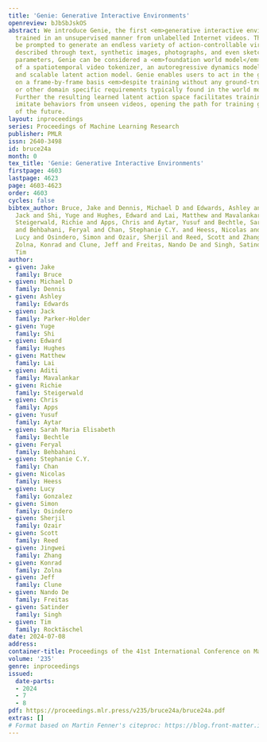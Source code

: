 ```yaml
---
title: 'Genie: Generative Interactive Environments'
openreview: bJbSbJskOS
abstract: We introduce Genie, the first <em>generative interactive environment</em>
  trained in an unsupervised manner from unlabelled Internet videos. The model can
  be prompted to generate an endless variety of action-controllable virtual worlds
  described through text, synthetic images, photographs, and even sketches. At 11B
  parameters, Genie can be considered a <em>foundation world model</em>. It is comprised
  of a spatiotemporal video tokenizer, an autoregressive dynamics model, and a simple
  and scalable latent action model. Genie enables users to act in the generated environments
  on a frame-by-frame basis <em>despite training without any ground-truth action labels</em>
  or other domain specific requirements typically found in the world model literature.
  Further the resulting learned latent action space facilitates training agents to
  imitate behaviors from unseen videos, opening the path for training generalist agents
  of the future.
layout: inproceedings
series: Proceedings of Machine Learning Research
publisher: PMLR
issn: 2640-3498
id: bruce24a
month: 0
tex_title: 'Genie: Generative Interactive Environments'
firstpage: 4603
lastpage: 4623
page: 4603-4623
order: 4603
cycles: false
bibtex_author: Bruce, Jake and Dennis, Michael D and Edwards, Ashley and Parker-Holder,
  Jack and Shi, Yuge and Hughes, Edward and Lai, Matthew and Mavalankar, Aditi and
  Steigerwald, Richie and Apps, Chris and Aytar, Yusuf and Bechtle, Sarah Maria Elisabeth
  and Behbahani, Feryal and Chan, Stephanie C.Y. and Heess, Nicolas and Gonzalez,
  Lucy and Osindero, Simon and Ozair, Sherjil and Reed, Scott and Zhang, Jingwei and
  Zolna, Konrad and Clune, Jeff and Freitas, Nando De and Singh, Satinder and Rockt\"{a}schel,
  Tim
author:
- given: Jake
  family: Bruce
- given: Michael D
  family: Dennis
- given: Ashley
  family: Edwards
- given: Jack
  family: Parker-Holder
- given: Yuge
  family: Shi
- given: Edward
  family: Hughes
- given: Matthew
  family: Lai
- given: Aditi
  family: Mavalankar
- given: Richie
  family: Steigerwald
- given: Chris
  family: Apps
- given: Yusuf
  family: Aytar
- given: Sarah Maria Elisabeth
  family: Bechtle
- given: Feryal
  family: Behbahani
- given: Stephanie C.Y.
  family: Chan
- given: Nicolas
  family: Heess
- given: Lucy
  family: Gonzalez
- given: Simon
  family: Osindero
- given: Sherjil
  family: Ozair
- given: Scott
  family: Reed
- given: Jingwei
  family: Zhang
- given: Konrad
  family: Zolna
- given: Jeff
  family: Clune
- given: Nando De
  family: Freitas
- given: Satinder
  family: Singh
- given: Tim
  family: Rocktäschel
date: 2024-07-08
address:
container-title: Proceedings of the 41st International Conference on Machine Learning
volume: '235'
genre: inproceedings
issued:
  date-parts:
  - 2024
  - 7
  - 8
pdf: https://proceedings.mlr.press/v235/bruce24a/bruce24a.pdf
extras: []
# Format based on Martin Fenner's citeproc: https://blog.front-matter.io/posts/citeproc-yaml-for-bibliographies/
---
```

